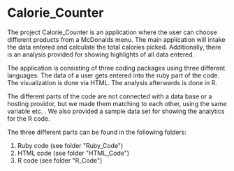 # Calorie_Counter

The project Calorie_Counter is an application where the user can choose different products from a McDonalds menu. The main application will intake the data entered  and calculate the total calories picked. Additionally, there is an analysis provided for showing highlights of all data entered.

The application is consisting of three coding packages using three different languages. The data of a user gets entered into the ruby part of the code. The visualization is done via HTML. The analysis afterwards is done in R.  

The different parts of the code are not connected with a data base or a hosting providor, but we made them matching to each other, using the same variable etc. . We also provided a sample data set for showing the analytics for the R code.

The three different parts can be found in the following folders:
1. Ruby code (see folder "Ruby_Code")
2. HTML code (see folder "HTML_Code")
3. R code (see folder "R_Code")

